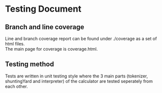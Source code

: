 # Testing Document

## Branch and line coverage
Line and branch coverage report can be found under ./coverage as a set of html files.  
The main page for coverage is coverage.html.  

## Testing method
Tests are written in unit testing style where the 3 main parts (tokenizer, shuntingYard and interpreter) of the calculator are tested seperately from each other.  

